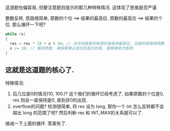 这道题也偏容易, 但要注意题目提示的那几种特殊情况. 这体现了思维是否严谨.

整数反转, 思路很简单, 原数的个位 ==> 结果的最高位. 原数的最高位 ==> 结果的个位. 那么循环一下吧?
```cpp
while (x)
{
  res = res * 10 + x % 10; // 加号前面是先取得的值保持最高位, 后面则是取得原数的个位.
  x /= 10; // 裁剪原数, 确保能够从低位到高位的值, 能够被依次取得.
}
```

这就是这道题的核心了.
------

特殊情况:
1. 后几位是0的情况(10, 100.)? 这个我们的循环已经考虑了, 如果原数的个位是0, res 则会一直保持是0, 直到非0的出现.
2. overflow的问题? 检测很简单, 将 res 设为 long, 那你一个 int 怎么反转都不会超出 long 的范围了吧? 然后判断 res 和 INT_MAX的关系就可以了.

缩减一下上面的循环. 答案有了.
